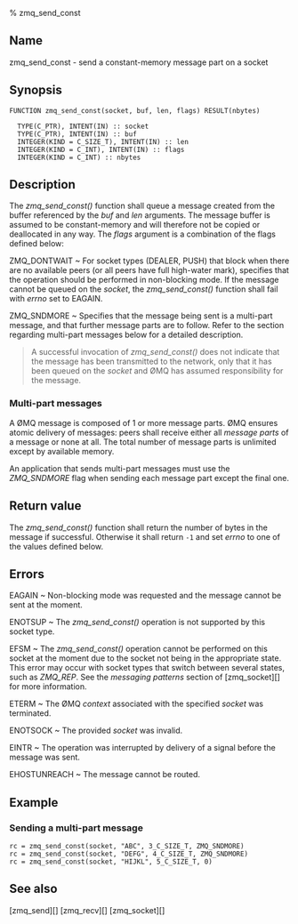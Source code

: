 % zmq_send_const


Name
----

zmq_send_const - send a constant-memory message part on a socket


Synopsis
--------

~~~{.synopsis}
FUNCTION zmq_send_const(socket, buf, len, flags) RESULT(nbytes)

  TYPE(C_PTR), INTENT(IN) :: socket
  TYPE(C_PTR), INTENT(IN) :: buf
  INTEGER(KIND = C_SIZE_T), INTENT(IN) :: len
  INTEGER(KIND = C_INT), INTENT(IN) :: flags
  INTEGER(KIND = C_INT) :: nbytes
~~~


Description
-----------

The *zmq_send_const()* function shall queue a message created from the buffer
referenced by the _buf_ and _len_ arguments. The message buffer is assumed
to be constant-memory and will therefore not be copied or deallocated
in any way. The _flags_ argument is a combination of the flags defined below:

ZMQ_DONTWAIT
  ~ For socket types (DEALER, PUSH) that block when there are no available
    peers (or all peers have full high-water mark), specifies that the
    operation should be performed in non-blocking mode. If the message cannot
    be queued on the _socket_, the *zmq_send_const()* function shall fail with
    _errno_ set to EAGAIN.

ZMQ_SNDMORE
  ~ Specifies that the message being sent is a multi-part message, and that
    further message parts are to follow. Refer to the section regarding
    multi-part messages below for a detailed description.

> A successful invocation of *zmq_send_const()* does not indicate that the
> message has been transmitted to the network, only that it has been queued on
> the _socket_ and ØMQ has assumed responsibility for the message.

### Multi-part messages

A ØMQ message is composed of 1 or more message parts. ØMQ ensures atomic
delivery of messages: peers shall receive either all _message parts_ of a
message or none at all. The total number of message parts is unlimited except
by available memory.

An application that sends multi-part messages must use the _ZMQ_SNDMORE_ flag
when sending each message part except the final one.


Return value
------------

The *zmq_send_const()* function shall return the number of bytes in the message
if successful. Otherwise it shall return `-1` and set _errno_ to one of the
values defined below.


Errors
------

EAGAIN
  ~ Non-blocking mode was requested and the message cannot be sent at the
    moment.

ENOTSUP
  ~ The *zmq_send_const()* operation is not supported by this socket type.

EFSM
  ~ The *zmq_send_const()* operation cannot be performed on this socket at the
    moment due to the socket not being in the appropriate state.  This error
    may occur with socket types that switch between several states, such as
    _ZMQ_REP_.  See the _messaging patterns_ section of [zmq_socket][] for more
    information.

ETERM
  ~ The ØMQ _context_ associated with the specified _socket_ was terminated.

ENOTSOCK
  ~ The provided _socket_ was invalid.

EINTR
  ~ The operation was interrupted by delivery of a signal before the message
    was sent.

EHOSTUNREACH
  ~ The message cannot be routed.


Example
-------

### Sending a multi-part message

~~~{.example}
rc = zmq_send_const(socket, "ABC", 3_C_SIZE_T, ZMQ_SNDMORE)
rc = zmq_send_const(socket, "DEFG", 4_C_SIZE_T, ZMQ_SNDMORE)
rc = zmq_send_const(socket, "HIJKL", 5_C_SIZE_T, 0)
~~~


See also
--------
[zmq_send][]
[zmq_recv][]
[zmq_socket][]
